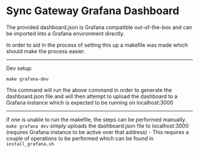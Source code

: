 # Sync Gateway Grafana Dashboard #

The provided dashboard.json is Grafana compatible out-of-the-box and can be imported into a Grafana environment directly. 

In order to aid in the process of setting this up a makefile was made which should make the process easier.

---
Dev setup:
```
make grafana-dev
```
This command will run the above command in order to generate the dashboard.json file and will then attempt to upload the dashboard to a Grafana instance which is expected to be running on localhost:3000

---

If one is unable to run the makefile, the steps can be performed manually. `make grafana dev` simply uploads the dashboard.json file to localhost:3000 (requires Grafana instance to be active over that address) - This requires a couple of operations to be performed which can be found in `install_grafana.sh`
